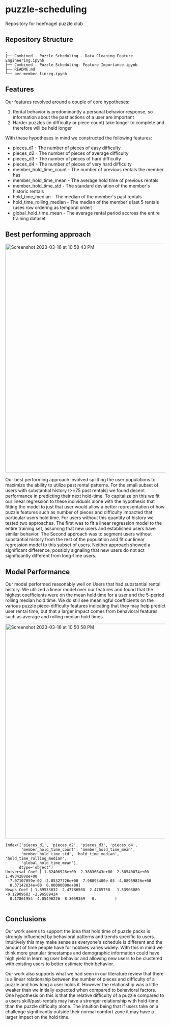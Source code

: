 # puzzle-scheduling
Repository for hoefnagel puzzle club

## Repository Structure
```
.
├── Combined - Puzzle Scheduling - Data Cleaning Feature Engineering.ipynb
├── Combined - Puzzle Scheduling- Feature Importance.ipynb
├── README.md
└── per_member_linreg.ipynb
```

## Features
Our features revolved around a couple of core hypotheses:
  1. Rental behavior is predominantly a personal behavior response, so information about the past actions of a user are important
  2. Harder puzzles (in difficulty or piece count) take longer to complete and therefore will be held longer
  
 With these hypotheses in mind we constructed the following features:
  - pieces_d1 - The number of pieces of easy difficulty
  - pieces_d2 - The number of pieces of average difficulty
  - pieces_d3 - The number of pieces of hard difficulty
  - pieces_d4 - The number of pieces of very hard difficulty
  - member_hold_time_count - The number of previous rentals the member has
  - member_hold_time_mean - The average hold time of previous rentals
  - member_hold_time_std - The standard deviation of the member's historic rentals
  - hold_time_median - The median of the member's past rentals
  - hold_time_rolling_median - The median of the member's last 5 rentals (uses row ordering as temporal order)
  - global_hold_time_mean - The average rental period accross the entire training dataset

## Best performing approach
<img width="716" alt="Screenshot 2023-03-16 at 10 58 43 PM" src="https://user-images.githubusercontent.com/26069835/225824625-e539b7a1-0d18-4d7e-84b0-05b91081fde2.png">

Our best performing approach involved splitting the user populations to maximize the ability to utilize past rental patterns. For the small subset of users with substantial history (>=75 past rentals) we found decent performance in predicting their next hold-time. To capitalize on this we fit our linear regression to these individuals alone with the hypothesis that fitting the model to just that user would allow a better representation of how puzzle features such as number of pieces and difficulty impacted that particular users hold time. For users without this quantity of history we tested two approaches. The first was to fit a linear regression model to the entire training set, assuming that new users and established users have similar behavior. The Second approach was to segment users without substantial history from the rest of the population and fit our linear regression model to this subset of users. Neither approach showed a significant difference, possibly signaling that new users do not act significantly different from long-time users.

## Model Performance

Our model performed reasonably well on Users that had substantial rental history. We utilized a linear model over our features and found that the highest coefficients were on the mean hold time for a user and the 5-period rolling median hold time. We do still see meaningful coefficients on the various puzzle piece-difficulty features indicating that they may help predict user rental time, but that a larger impact comes from behavioral features such as average and rolling median hold times.

<img width="672" alt="Screenshot 2023-03-16 at 10 50 58 PM" src="https://user-images.githubusercontent.com/26069835/225823532-67587ed8-f630-470e-934c-6087ec2b50c7.png">

```
Index(['pieces_d1', 'pieces_d2', 'pieces_d3', 'pieces_d4',
       'member_hold_time_count', 'member_hold_time_mean',
       'member_hold_time_std', 'hold_time_median', 'hold_time_rolling_median',
       'global_hold_time_mean'],
      dtype='object')
Universal Coef [ 1.82406926e+00  2.38836643e+00  2.38540074e+00  1.49342888e+00
 -7.07107059e-02 -2.85327726e+00  7.98893400e-03 -4.08959826e+00
  8.37142834e+00  0.00000000e+00]
Newps Coef [ 1.89533032  2.47786508  2.4765758   1.53903089 -0.12909683 -2.96589424
  0.17861954 -4.05496226  8.3059369   0.        ]
  
 ```
 
 ## Conclusions
 Our work seems to support the idea that hold time of puzzle packs is strongly influenced by behavioral patterns and trends specific to users. Intuitively this may make sense as everyone's schedule is different and the amount of time people have for hobbies varies widely. With this in mind we think more granular timestamps and demographic information could have high yield in learning user behavior and allowing new users to be clustered with existing users to better estimate their behavior.
 
 Our work also supports what we had seen in our literature review that there is a linear relationship between the number of pieces and difficulty of a puzzle and how long a user holds it. However the relationship was a little weaker than we initially expected when compared to behavioral factors. One hypothesis on this is that the relative difficulty of a puzzle compared to a users skill/past-rentals may have a stronger relationship with hold-time than the puzzle difficulty alone. The intuition being that if users take on a challenge significantly outside their normal comfort zone it may have a larger impact on the hold time.
